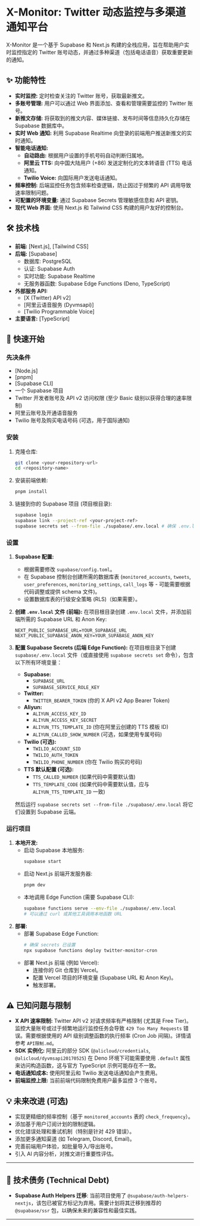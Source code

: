 # X-Monitor: Twitter 动态监控与多渠道通知平台

X-Monitor 是一个基于 Supabase 和 Next.js 构建的全栈应用，旨在帮助用户实时监控指定的 Twitter 账号动态，并通过多种渠道（包括电话语音）获取重要更新的通知。

## ✨ 功能特性

*   **实时监控:** 定时检查关注的 Twitter 账号，获取最新推文。
*   **多账号管理:** 用户可以通过 Web 界面添加、查看和管理需要监控的 Twitter 账号。
*   **新推文存储:** 将获取到的推文内容、媒体链接、发布时间等信息持久化存储在 Supabase 数据库中。
*   **实时 Web 通知:** 利用 Supabase Realtime 向登录的前端用户推送新推文的实时通知。
*   **智能电话通知:**
    *   **自动路由:** 根据用户设置的手机号码自动判断归属地。
    *   **阿里云 TTS:** 向中国大陆用户 (+86) 发送定制化的文本转语音 (TTS) 电话通知。
    *   **Twilio Voice:** 向国际用户发送电话通知。
*   **频率控制:** 后端监控任务包含频率检查逻辑，防止因过于频繁的 API 调用导致速率限制问题。
*   **可配置的环境变量:** 通过 Supabase Secrets 管理敏感信息和 API 密钥。
*   **现代 Web 界面:** 使用 Next.js 和 Tailwind CSS 构建的用户友好的控制台。

## 🛠️ 技术栈

*   **前端:** [Next.js], [Tailwind CSS]
*   **后端:** [Supabase]
    *   数据库: PostgreSQL
    *   认证: Supabase Auth
    *   实时功能: Supabase Realtime
    *   无服务器函数: Supabase Edge Functions (Deno, TypeScript)
*   **外部服务 API:**
    *   [X (Twitter) API v2]
    *   [阿里云语音服务 (Dyvmsapi)]
    *   [Twilio Programmable Voice]
*   **主要语言:** [TypeScript]

## 🚀 快速开始

### 先决条件

*   [Node.js]
*   [pnpm]
*   [Supabase CLI]
*   一个 Supabase 项目
*   Twitter 开发者账号及 API v2 访问权限 (至少 Basic 级别以获得合理的速率限制)
*   阿里云账号及开通语音服务
*   Twilio 账号及购买电话号码 (可选，用于国际通知)

### 安装

1.  克隆仓库:
    ```bash
    git clone <your-repository-url>
    cd <repository-name>
    ```
2.  安装前端依赖:
    ```bash
    pnpm install
    ```
3.  链接到你的 Supabase 项目 (项目根目录):
    ```bash
    supabase login
    supabase link --project-ref <your-project-ref>
    supabase secrets set --from-file ./supabase/.env.local # 确保 .env.local 文件包含下面列出的所有密钥
    ```

### 设置

1.  **Supabase 配置:**
    *   根据需要修改 `supabase/config.toml`。
    *   在 Supabase 控制台创建所需的数据库表 (`monitored_accounts`, `tweets`, `user_preferences`, `monitoring_settings`, `call_logs` 等 - 可能需要根据代码调整或提供 schema 文件)。
    *   设置数据库表的行级安全策略 (RLS)（如果需要）。
2.  **创建 `.env.local` 文件 (前端):** 在项目根目录创建 `.env.local` 文件，并添加前端所需的 Supabase URL 和 Anon Key:
    ```env
    NEXT_PUBLIC_SUPABASE_URL=YOUR_SUPABASE_URL
    NEXT_PUBLIC_SUPABASE_ANON_KEY=YOUR_SUPABASE_ANON_KEY
    ```
3.  **配置 Supabase Secrets (后端 Edge Function):** 在项目根目录下创建 `supabase/.env.local` 文件（或直接使用 `supabase secrets set` 命令），包含以下所有环境变量：
    *   **Supabase:**
        *   `SUPABASE_URL`
        *   `SUPABASE_SERVICE_ROLE_KEY`
    *   **Twitter:**
        *   `TWITTER_BEARER_TOKEN` (你的 X API v2 App Bearer Token)
    *   **Aliyun:**
        *   `ALIYUN_ACCESS_KEY_ID`
        *   `ALIYUN_ACCESS_KEY_SECRET`
        *   `ALIYUN_TTS_TEMPLATE_ID` (你在阿里云创建的 TTS 模板 ID)
        *   `ALIYUN_CALLED_SHOW_NUMBER` (可选，如果使用专属号码)
    *   **Twilio (可选):**
        *   `TWILIO_ACCOUNT_SID`
        *   `TWILIO_AUTH_TOKEN`
        *   `TWILIO_PHONE_NUMBER` (你在 Twilio 购买的号码)
    *   **TTS 默认配置 (可选):**
        *   `TTS_CALLED_NUMBER` (如果代码中需要默认值)
        *   `TTS_TEMPLATE_CODE` (如果代码中需要默认值，应与 `ALIYUN_TTS_TEMPLATE_ID` 一致)

    然后运行 `supabase secrets set --from-file ./supabase/.env.local` 将它们设置到 Supabase 云端。

### 运行项目

1.  **本地开发:**
    *   启动 Supabase 本地服务:
        ```bash
        supabase start
        ```
    *   启动 Next.js 前端开发服务器:
        ```bash
        pnpm dev
        ```
    *   本地调用 Edge Function (需要 Supabase CLI):
        ```bash
        supabase functions serve --env-file ./supabase/.env.local
        # 可以通过 curl 或其他工具调用本地函数 URL
        ```
2.  **部署:**
    *   部署 Supabase Edge Function:
        ```bash
        # 确保 secrets 已设置
        npx supabase functions deploy twitter-monitor-cron
        ```
    *   部署 Next.js 前端 (例如 Vercel):
        *   连接你的 Git 仓库到 Vercel。
        *   配置 Vercel 项目的环境变量 (Supabase URL 和 Anon Key)。
        *   触发部署。

## ⚠️ 已知问题与限制

*   **X API 速率限制:** Twitter API v2 对请求频率有严格限制 (尤其是 Free Tier)。监控大量账号或过于频繁地运行监控任务会导致 `429 Too Many Requests` 错误。需要根据使用的 API 级别调整函数的执行频率 (Cron Job 间隔)。详情请参考 `API限制.md`。
*   **SDK 实例化:** 阿里云的部分 SDK (`@alicloud/credentials`, `@alicloud/dyvmsapi20170525`) 在 Deno 环境下可能需要使用 `.default` 属性来访问构造函数，这与官方 TypeScript 示例可能存在不一致。
*   **电话通知成本:** 使用阿里云和 Twilio 发送电话通知会产生费用。
*   **前端监控上限:** 当前前端代码限制免费用户最多监控 3 个账号。

## 💡 未来改进 (可选)

*   实现更精细的频率控制（基于 `monitored_accounts` 表的 `check_frequency`）。
*   添加基于用户订阅计划的限制逻辑。
*   优化错误处理和重试机制（特别是针对 429 错误）。
*   添加更多通知渠道 (如 Telegram, Discord, Email)。
*   完善前端用户体验，如批量导入/导出账号。
*   引入 AI 内容分析，对推文进行重要性评估。

---

## 🔧 技术债务 (Technical Debt)

*   **Supabase Auth Helpers 迁移**: 当前项目使用了 `@supabase/auth-helpers-nextjs`，该包已被官方标记为弃用。需要计划将其迁移到推荐的 `@supabase/ssr` 包，以确保未来的兼容性和最佳实践。

---
